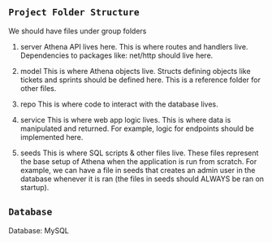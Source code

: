 ## `Project Folder Structure`

We should have files under group folders

1. server
   Athena API lives here. This is where routes and handlers live. Dependencies to packages like: net/http should live here.

2. model
   This is where Athena objects live. Structs defining objects like tickets and sprints should be defined here. This is a reference folder for other files.

3. repo
   This is where code to interact with the database lives.

4. service
   This is where web app logic lives. This is where data is manipulated and returned. For example, logic for endpoints should be implemented here.

5. seeds
   This is where SQL scripts & other files live. These files represent the base setup of Athena when the application is run from scratch. For example, we can have a file in seeds that creates an admin user in the database whenever it is ran (the files in seeds should ALWAYS be ran on startup).

## `Database`

Database: MySQL
